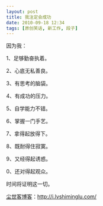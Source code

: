 ```yaml
---
layout: post
title: 我注定会成功
date: 2010-09-18 12:34
tags: [原创笑话, 新工作, 段子]
---
```

因为我：

1、足够勤奋执着。

2、心底无私善良。

3、有思考的脑袋。

4、有成功的压力。

5、自学能力不错。

6、掌握一门手艺。

7、拿得起放得下。

8、既耐得住寂寞。

9、又经得起诱惑。

0、还对得起观众。

时间将证明这一切。

<a href="http://i.lvshiminglu.com/">尘世客博客</a>：<a href="http://i.lvshiminglu.com/">http://i.lvshiminglu.com/</a>

